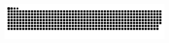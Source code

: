 <picture>
  <source media="(prefers-color-scheme: dark)" srcset="https://raw.githubusercontent.com/Creeper-xiaopa/Creeper-xiaopa/output/github-contribution-grid-snake-dark.svg">
  <source media="(prefers-color-scheme: light)" srcset="https://raw.githubusercontent.com/Creeper-xiaopa/Creeper-xiaopa/output/github-contribution-grid-snake.svg">
  <img alt="github contribution grid snake animation" src="https://raw.githubusercontent.com/Creeper-xiaopa/Creeper-xiaopa/output/github-contribution-grid-snake.svg">
</picture>
